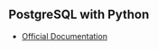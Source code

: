 ## PostgreSQL with Python

- [Official Documentation](https://www.postgresql.org/docs/9.4/static/index.html)
